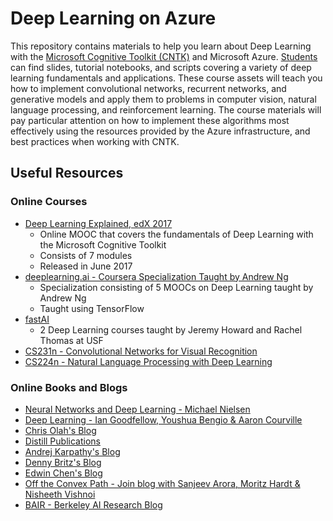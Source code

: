 Deep Learning on Azure
=======================

This repository contains materials to help you learn about Deep Learning with the [Microsoft Cognitive Toolkit (CNTK)](https://github.com/microsoft/cntk) and Microsoft Azure. [Students](./Students) can find slides, tutorial notebooks, and scripts covering a variety of deep learning fundamentals and applications. These course assets will teach you how to implement convolutional networks, recurrent networks, and generative models and apply them to problems in computer vision, natural language processing, and reinforcement learning. The course materials will pay particular attention on how to implement these algorithms most effectively using the resources provided by the Azure infrastructure, and best practices when working with CNTK.

## Useful Resources

### Online Courses

+ [Deep Learning Explained, edX 2017](https://courses.edx.org/courses/course-v1:Microsoft+DAT236x+2T2017/course/)
	* Online MOOC that covers the fundamentals of Deep Learning with the Microsoft Cognitive Toolkit
	* Consists of 7 modules
	* Released in June 2017
+ [deeplearning.ai - Coursera Specialization Taught by Andrew Ng](https://www.deeplearning.ai/)
	* Specialization consisting of 5 MOOCs on Deep Learning taught by Andrew Ng
	* Taught using TensorFlow
+ [fastAI](http://www.fast.ai/)
	* 2 Deep Learning courses taught by Jeremy Howard and Rachel Thomas at USF
+ [CS231n - Convolutional Networks for Visual Recognition](http://cs231n.stanford.edu/)
+ [CS224n - Natural Language Processing with Deep Learning](http://web.stanford.edu/class/cs224n/)

### Online Books and Blogs

+ [Neural Networks and Deep Learning - Michael Nielsen](http://neuralnetworksanddeeplearning.com/)
+ [Deep Learning - Ian Goodfellow, Youshua Bengio & Aaron Courville](http://www.deeplearningbook.org/)
+ [Chris Olah's Blog](http://colah.github.io/)
+ [Distill Publications](https://distill.pub/)
+ [Andrej Karpathy's Blog](http://karpathy.github.io/)
+ [Denny Britz's Blog](http://www.wildml.com/)
+ [Edwin Chen's Blog](http://blog.echen.me/)
+ [Off the Convex Path - Join blog with Sanjeev Arora, Moritz Hardt & Nisheeth Vishnoi](http://www.offconvex.org/about/)
+ [BAIR - Berkeley AI Research Blog](http://bair.berkeley.edu/blog/)

